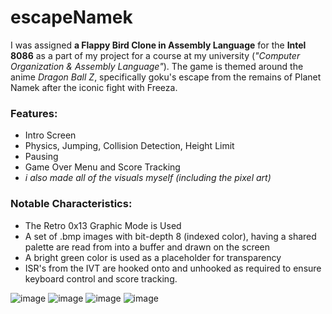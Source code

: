 # escapeNamek

I was assigned **a Flappy Bird Clone in Assembly Language** for the **Intel 8086** as a part of my project for a course at my university (_"Computer Organization & Assembly Language"_). The game is themed around the anime _Dragon Ball Z_, specifically goku's escape from the remains of Planet Namek after the iconic fight with Freeza.

### Features:
- Intro Screen
- Physics, Jumping, Collision Detection, Height Limit
- Pausing
- Game Over Menu and Score Tracking
- _i also made all of the visuals myself (including the pixel art)_

### Notable Characteristics:
- The Retro 0x13 Graphic Mode is Used
- A set of .bmp images with bit-depth 8 (indexed color), having a shared palette are read from into a buffer and drawn on the screen
- A bright green color is used as a placeholder for transparency
- ISR's from the IVT are hooked onto and unhooked as required to ensure keyboard control and score tracking.

![image](https://github.com/user-attachments/assets/ffa490e9-47c1-4ac8-a8f9-c4a306c0131d)
![image](https://github.com/user-attachments/assets/883ca198-508b-4c47-8d7d-d1951c974724)
![image](https://github.com/user-attachments/assets/5cb2d543-c07b-4a28-b54f-3ceaa1739242)
![image](https://github.com/user-attachments/assets/fe817359-fa4a-4f28-94cd-ef6d9b52bc12)
